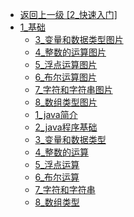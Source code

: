 - [返回上一级 [2_快速入门]](后端/JavaNote/2_Java(书栈)/2_快速入门/)
- [1_基础](后端/JavaNote/2_Java(书栈)/2_快速入门/1_基础/)
  - [3_变量和数据类型图片](后端/JavaNote/2_Java(书栈)/2_快速入门/1_基础/3_变量和数据类型图片/)
  - [4_整数的运算图片](后端/JavaNote/2_Java(书栈)/2_快速入门/1_基础/4_整数的运算图片/)
  - [5_浮点运算图片](后端/JavaNote/2_Java(书栈)/2_快速入门/1_基础/5_浮点运算图片/)
  - [6_布尔运算图片](后端/JavaNote/2_Java(书栈)/2_快速入门/1_基础/6_布尔运算图片/)
  - [7_字符和字符串图片](后端/JavaNote/2_Java(书栈)/2_快速入门/1_基础/7_字符和字符串图片/)
  - [8_数组类型图片](后端/JavaNote/2_Java(书栈)/2_快速入门/1_基础/8_数组类型图片/)
  - [1_java简介](后端/JavaNote/2_Java(书栈)/2_快速入门/1_基础/1_java简介.md)
  - [2_java程序基础](后端/JavaNote/2_Java(书栈)/2_快速入门/1_基础/2_java程序基础.md)
  - [3_变量和数据类型](后端/JavaNote/2_Java(书栈)/2_快速入门/1_基础/3_变量和数据类型.md)
  - [4_整数的运算](后端/JavaNote/2_Java(书栈)/2_快速入门/1_基础/4_整数的运算.md)
  - [5_浮点运算](后端/JavaNote/2_Java(书栈)/2_快速入门/1_基础/5_浮点运算.md)
  - [6_布尔运算](后端/JavaNote/2_Java(书栈)/2_快速入门/1_基础/6_布尔运算.md)
  - [7_字符和字符串](后端/JavaNote/2_Java(书栈)/2_快速入门/1_基础/7_字符和字符串.md)
  - [8_数组类型](后端/JavaNote/2_Java(书栈)/2_快速入门/1_基础/8_数组类型.md)
